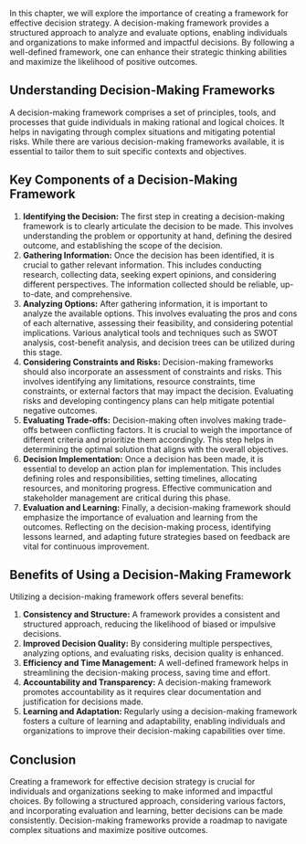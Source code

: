 
In this chapter, we will explore the importance of creating a framework for effective decision strategy. A decision-making framework provides a structured approach to analyze and evaluate options, enabling individuals and organizations to make informed and impactful decisions. By following a well-defined framework, one can enhance their strategic thinking abilities and maximize the likelihood of positive outcomes.

## Understanding Decision-Making Frameworks

A decision-making framework comprises a set of principles, tools, and processes that guide individuals in making rational and logical choices. It helps in navigating through complex situations and mitigating potential risks. While there are various decision-making frameworks available, it is essential to tailor them to suit specific contexts and objectives.

## Key Components of a Decision-Making Framework

1. **Identifying the Decision:** The first step in creating a decision-making framework is to clearly articulate the decision to be made. This involves understanding the problem or opportunity at hand, defining the desired outcome, and establishing the scope of the decision.
2. **Gathering Information:** Once the decision has been identified, it is crucial to gather relevant information. This includes conducting research, collecting data, seeking expert opinions, and considering different perspectives. The information collected should be reliable, up-to-date, and comprehensive.
3. **Analyzing Options:** After gathering information, it is important to analyze the available options. This involves evaluating the pros and cons of each alternative, assessing their feasibility, and considering potential implications. Various analytical tools and techniques such as SWOT analysis, cost-benefit analysis, and decision trees can be utilized during this stage.
4. **Considering Constraints and Risks:** Decision-making frameworks should also incorporate an assessment of constraints and risks. This involves identifying any limitations, resource constraints, time constraints, or external factors that may impact the decision. Evaluating risks and developing contingency plans can help mitigate potential negative outcomes.
5. **Evaluating Trade-offs:** Decision-making often involves making trade-offs between conflicting factors. It is crucial to weigh the importance of different criteria and prioritize them accordingly. This step helps in determining the optimal solution that aligns with the overall objectives.
6. **Decision Implementation:** Once a decision has been made, it is essential to develop an action plan for implementation. This includes defining roles and responsibilities, setting timelines, allocating resources, and monitoring progress. Effective communication and stakeholder management are critical during this phase.
7. **Evaluation and Learning:** Finally, a decision-making framework should emphasize the importance of evaluation and learning from the outcomes. Reflecting on the decision-making process, identifying lessons learned, and adapting future strategies based on feedback are vital for continuous improvement.

## Benefits of Using a Decision-Making Framework

Utilizing a decision-making framework offers several benefits:

1. **Consistency and Structure:** A framework provides a consistent and structured approach, reducing the likelihood of biased or impulsive decisions.
2. **Improved Decision Quality:** By considering multiple perspectives, analyzing options, and evaluating risks, decision quality is enhanced.
3. **Efficiency and Time Management:** A well-defined framework helps in streamlining the decision-making process, saving time and effort.
4. **Accountability and Transparency:** A decision-making framework promotes accountability as it requires clear documentation and justification for decisions made.
5. **Learning and Adaptation:** Regularly using a decision-making framework fosters a culture of learning and adaptability, enabling individuals and organizations to improve their decision-making capabilities over time.

## Conclusion

Creating a framework for effective decision strategy is crucial for individuals and organizations seeking to make informed and impactful choices. By following a structured approach, considering various factors, and incorporating evaluation and learning, better decisions can be made consistently. Decision-making frameworks provide a roadmap to navigate complex situations and maximize positive outcomes.
